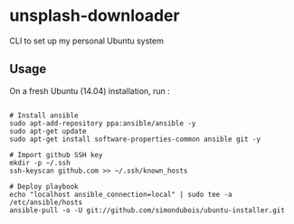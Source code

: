 
# unsplash-downloader

CLI to set up my personal Ubuntu system

## Usage

On a fresh Ubuntu (14.04) installation, run :

```Shell

# Install ansible
sudo apt-add-repository ppa:ansible/ansible -y
sudo apt-get update
sudo apt-get install software-properties-common ansible git -y

# Import github SSH key
mkdir -p ~/.ssh
ssh-keyscan github.com >> ~/.ssh/known_hosts

# Deploy playbook
echo "localhost ansible_connection=local" | sudo tee -a /etc/ansible/hosts
ansible-pull -o -U git://github.com/simondubois/ubuntu-installer.git

```
